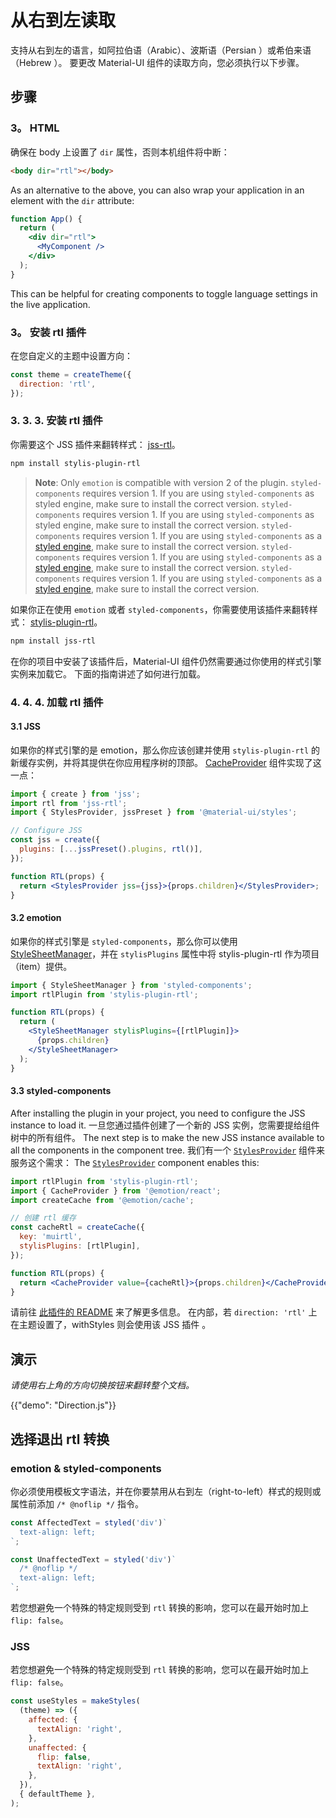 # 从右到左读取

<p class="description">支持从右到左的语言，如阿拉伯语（Arabic）、波斯语（Persian ）或希伯来语（Hebrew ）。 要更改 Material-UI 组件的读取方向，您必须执行以下步骤。</p>

## 步骤

### 3。 HTML

确保在 body 上设置了 `dir` 属性，否则本机组件将中断：

```html
<body dir="rtl"></body>
```

As an alternative to the above, you can also wrap your application in an element with the `dir` attribute:

```jsx
function App() {
  return (
    <div dir="rtl">
      <MyComponent />
    </div>
  );
}
```

This can be helpful for creating components to toggle language settings in the live application.

### 3。 安装 rtl 插件

在您自定义的主题中设置方向：

```js
const theme = createTheme({
  direction: 'rtl',
});
```

### 3. 3. 3. 安装 rtl 插件

你需要这个 JSS 插件来翻转样式： [jss-rtl](https://github.com/alitaheri/jss-rtl)。

```sh
npm install stylis-plugin-rtl
```

> **Note**: Only `emotion` is compatible with version 2 of the plugin. `styled-components` requires version 1. If you are using `styled-components` as styled engine, make sure to install the correct version. `styled-components` requires version 1. If you are using `styled-components` as styled engine, make sure to install the correct version. `styled-components` requires version 1. If you are using `styled-components` as a [styled engine](/material-ui/guides/styled-engine/), make sure to install the correct version. `styled-components` requires version 1. If you are using `styled-components` as a [styled engine](/material-ui/guides/styled-engine/), make sure to install the correct version. `styled-components` requires version 1. If you are using `styled-components` as a [styled engine](/material-ui/guides/styled-engine/), make sure to install the correct version.

如果你正在使用 `emotion` 或者 `styled-components`，你需要使用该插件来翻转样式： [stylis-plugin-rtl](https://github.com/styled-components/stylis-plugin-rtl)。

```sh
npm install jss-rtl
```

在你的项目中安装了该插件后，Material-UI 组件仍然需要通过你使用的样式引擎实例来加载它。 下面的指南讲述了如何进行加载。

### 4. 4. 4. 加载 rtl 插件

#### 3.1 JSS

如果你的样式引擎的是 emotion，那么你应该创建并使用 `stylis-plugin-rtl` 的新缓存实例，并将其提供在你应用程序树的顶部。 [CacheProvider](https://emotion.sh/docs/cache-provider) 组件实现了这一点：

```jsx
import { create } from 'jss';
import rtl from 'jss-rtl';
import { StylesProvider, jssPreset } from '@material-ui/styles';

// Configure JSS
const jss = create({
  plugins: [...jssPreset().plugins, rtl()],
});

function RTL(props) {
  return <StylesProvider jss={jss}>{props.children}</StylesProvider>;
}
```

#### 3.2 emotion

如果你的样式引擎是 `styled-components`，那么你可以使用 [StyleSheetManager](https://styled-components.com/docs/api#stylesheetmanager)，并在 `stylisPlugins` 属性中将 stylis-plugin-rtl 作为项目（item）提供。

```jsx
import { StyleSheetManager } from 'styled-components';
import rtlPlugin from 'stylis-plugin-rtl';

function RTL(props) {
  return (
    <StyleSheetManager stylisPlugins={[rtlPlugin]}>
      {props.children}
    </StyleSheetManager>
  );
}
```

#### 3.3 styled-components

After installing the plugin in your project, you need to configure the JSS instance to load it. 一旦您通过插件创建了一个新的 JSS 实例，您需要提给组件树中的所有组件。 The next step is to make the new JSS instance available to all the components in the component tree. 我们有一个 [`StylesProvider`](/system/styles/api/#stylesprovider) 组件来服务这个需求： The [`StylesProvider`](/system/styles/api/#stylesprovider) component enables this:

```jsx
import rtlPlugin from 'stylis-plugin-rtl';
import { CacheProvider } from '@emotion/react';
import createCache from '@emotion/cache';

// 创建 rtl 缓存
const cacheRtl = createCache({
  key: 'muirtl',
  stylisPlugins: [rtlPlugin],
});

function RTL(props) {
  return <CacheProvider value={cacheRtl}>{props.children}</CacheProvider>;
}
```

请前往 [此插件的 README](https://github.com/alitaheri/jss-rtl) 来了解更多信息。 在内部，若 `direction: 'rtl'` 上在主题设置了，withStyles 则会使用该 JSS 插件 。

## 演示

_请使用右上角的方向切换按钮来翻转整个文档。_

{{"demo": "Direction.js"}}

## 选择退出 rtl 转换

### emotion & styled-components

你必须使用模板文字语法，并在你要禁用从右到左（right-to-left）样式的规则或属性前添加 `/* @noflip */` 指令。

```jsx
const AffectedText = styled('div')`
  text-align: left;
`;

const UnaffectedText = styled('div')`
  /* @noflip */
  text-align: left;
`;
```

若您想避免一个特殊的特定规则受到 `rtl` 转换的影响，您可以在最开始时加上 `flip: false`。

### JSS

若您想避免一个特殊的特定规则受到 `rtl` 转换的影响，您可以在最开始时加上`flip: false`。

```jsx
const useStyles = makeStyles(
  (theme) => ({
    affected: {
      textAlign: 'right',
    },
    unaffected: {
      flip: false,
      textAlign: 'right',
    },
  }),
  { defaultTheme },
);
```
